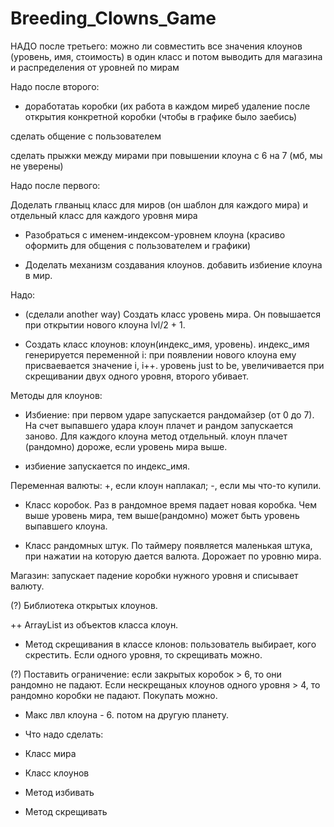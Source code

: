 # Breeding_Clowns_Game 

НАДО после третьего:
можно ли совместить все значения клоунов (уровень, имя, стоимость) в один класс и потом выводить для магазина и распределения от уровней по мирам


Надо после второго:

+ доработатаь коробки (их работа в каждом миреб удаление после открытия конкретной коробки (чтобы в графике было заебись)

сделать общение с пользователем

сделать прыжки между мирами при повышении клоуна с 6 на 7 (мб, мы не уверены)



Надо после первого:

Доделать глваныц класс для миров (он шаблон для каждого мира) и отдельный класс для каждого уровня мира 

+ Разобраться с именем-индексом-уровнем клоуна
(красиво оформить для общения с пользователем и графики)

+ Доделать механизм создавания клоунов. добавить избиение клоуна в мир.



Надо:

+ (сделали another way) Создать класс уровень мира. Он повышается при открытии нового клоуна lvl/2 + 1.

+ Создать класс клоунов: клоун(индекс_имя, уровень). индекс_имя генерируется переменной i: при появлении нового клоуна ему присваевается значение i, i++. уровень just to be, увеличивается при скрещивании двух одного уровня, второго убивает. 

Методы для клоунов: 

+ Избиение: при первом ударе запускается рандомайзер (от 0 до 7). На счет выпавшего удара клоун плачет и рандом запускается заново. Для каждого клоуна метод отдельный. клоун плачет (рандомно) дороже, если уровень мира выше. 

+ избиение запускается по индекс_имя. 

Переменная валюты: +, если клоун наплакал; -, если мы что-то купили. 


+ Класс коробок. Раз в рандомное время падает новая коробка. Чем выше уровень мира, тем выше(рандомно) может быть уровень выпавшего клоуна. 

+ Класс рандомных штук. По таймеру появляется маленькая штука, при нажатии на которую дается валюта. Дорожает по уровню мира. 

Магазин: запускает падение коробки нужного уровня и списывает валюту. 

(?) Библиотека открытых клоунов. 

++ ArrayList из объектов класса клоун. 


+ Метод скрещивания в классе клонов: пользователь выбирает, кого скрестить. Если одного уровня, то скрещивать можно. 

(?) Поставить ограничение: если закрытых коробок > 6, то они рандомно не падают. Если нескрещаных клоунов одного уровня > 4, то рандомно коробки не падают. Покупать можно. 

+ Макс лвл клоуна - 6. потом на другую планету. 

+ Что надо сделать: 

+ Класс мира 

+ Класс клоунов 

+ Метод избивать 

+ Метод скрещивать 
